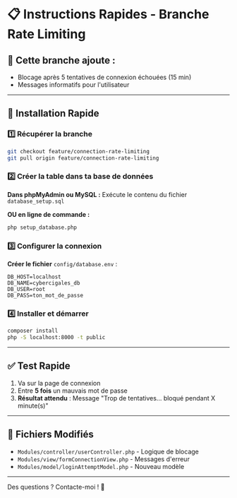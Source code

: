 # 📋 Instructions Rapides - Branche Rate Limiting

## 🎯 Cette branche ajoute :
- Blocage après 5 tentatives de connexion échouées (15 min)
- Messages informatifs pour l'utilisateur

---

## 🚀 Installation Rapide

### 1️⃣ Récupérer la branche
```bash
git checkout feature/connection-rate-limiting
git pull origin feature/connection-rate-limiting
```

### 2️⃣ Créer la table dans ta base de données
**Dans phpMyAdmin ou MySQL :**
Exécute le contenu du fichier `database_setup.sql`

**OU en ligne de commande :**
```bash
php setup_database.php
```

### 3️⃣ Configurer la connexion
**Créer le fichier** `config/database.env` :
```env
DB_HOST=localhost
DB_NAME=cybercigales_db
DB_USER=root
DB_PASS=ton_mot_de_passe
```

### 4️⃣ Installer et démarrer
```bash
composer install
php -S localhost:8000 -t public
```

---

## ✅ Test Rapide

1. Va sur la page de connexion
2. Entre **5 fois** un mauvais mot de passe
3. **Résultat attendu** : Message "Trop de tentatives... bloqué pendant X minute(s)"

---

## 📁 Fichiers Modifiés
- `Modules/controller/userController.php` - Logique de blocage
- `Modules/view/formConnectionView.php` - Messages d'erreur
- `Modules/model/loginAttemptModel.php` - Nouveau modèle

---

Des questions ? Contacte-moi ! 🎉
